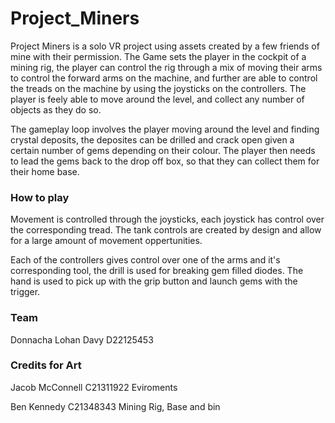 # Project_Miners

Project Miners is a solo VR project using assets created by a few friends of mine with their permission. The Game sets the player in the cockpit of a mining rig, the player can control the rig through a mix of moving their arms to control the forward arms on the machine, and further are able to control the treads on the machine by using the joysticks on the controllers. The player is feely able to move around the level, and collect any number of objects as they do so. 

The gameplay loop involves the player moving around the level and finding crystal deposits, the deposites can be drilled and crack open given a certain number of gems depending on their colour. The player then needs to lead the gems back to the drop off box, so that they can collect them for their home base.

### How to play
Movement is controlled through the joysticks, each joystick has control over the corresponding tread. The tank controls are created by design and allow for a large amount of movement oppertunities.

Each of the controllers gives control over one of the arms and it's corresponding tool, the drill is used for breaking gem filled diodes. The hand is used to pick up with the grip button and launch gems with the trigger.



### Team

Donnacha Lohan Davy D22125453


### Credits for Art

Jacob McConnell C21311922 Eviroments

Ben Kennedy C21348343 Mining Rig, Base and bin
